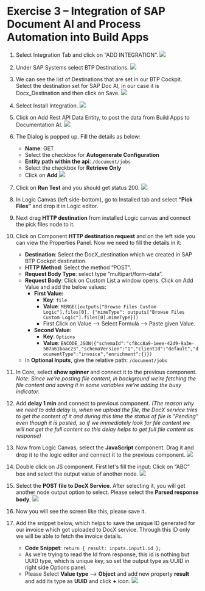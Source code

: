 # Exercise 3 – Integration of SAP Document AI and Process Automation into Build Apps

1.  Select Integration Tab and click on “ADD INTEGRATION”.
    ![](./Exercise%203.img/ex3.img01.jpg)

2.  Under SAP Systems select BTP Destinations.
    ![](./Exercise%203.img/ex3.img02.jpg)

3.  We can see the list of Destinations that are set in our BTP Cockpit. Select the destination set for SAP Doc AI, in our case it is Docx_Destination and then click on Save.
    ![](./Exercise%203.img/image_ex3.png)
    
5.  Select Install Integration.
    ![](./Exercise%203.img/ex3.img04.png)
    
7.  Click on Add Rest API Data Entity, to post the data from Build Apps to Documentation AI.
     ![](./Exercise%203.img/ex3.img05.jpg)
    
9.  The Dialog is popped up. Fill the details as below:
    *   **Name**: GET
    *   Select the checkbox for **Autogenerate Configuration**
    *   **Entity path within the api**: `/document/jobs`
    *   Select the checkbox for **Retrieve Only**
    *   Click on **Add**
    ![](./Exercise%203.img/image_ex3_2.jpg)

10.  Click on **Run Test** and you should get status 200.
    ![](./Exercise%203.img/ex3.img07.jpg)

12.  In Logic Canvas (left side-bottom), go to Installed tab and select **“Pick Files”** and drop it in Logic editor.

13.  Next drag **HTTP destination** from installed Logic canvas and connect the pick files node to it.

14. Click on Component **HTTP destination request** and on the left side you can view the Properties Panel. Now we need to fill the details in it:
    *   **Destination**: Select the DocX_destination which we created in SAP BTP Cockpit destination.
    *   **HTTP Method**: Select the method “POST”.
    *   **Request Body Type**: select type “multipart/form-data”.
    *   **Request Body**: Click on Custom List a window opens. Click on Add Value and add the below values:
        *   **First Value:**
            *   **Key**: `file`
            *   **Value**: `MERGE([outputs["Browse Files Custom Logic"].files[0], {"mimeType": outputs["Browse Files Custom Logic"].files[0].mimeType}])`
            *   First Click on Value --> Select Formula --> Paste given Value.
        *   **Second Value:**
            *   **Key**: `Options`
            *   **Value**: `ENCODE_JSON({"schemaId":"cf8cc8a9-1eee-42d9-9a3e-507a61baac23","schemaVersion":"1","clientId":"default","documentType":"invoice","enrichment":{}})`
    *   In **Optional Inputs**, give the relative path: `/document/jobs`

15. In Core, select **show spinner** and connect it to the previous component.
    *Note: Since we’re posting file content, in background we’re fetching the file content and saving it in some variables we’re adding the busy indicator.*

16. Add **delay 1 min** and connect to previous component.
    *(The reason why we need to add delay is, when we upload the file, the DocX service tries to get the content of it and during this time the status of file is ”Pending” even though it is posted, so if we immediately look for file content we will not get the full content so this delay helps to get full file content as response)*

17. Now from Logic Canvas, select the **JavaScript** component. Drag it and drop it to the logic editor and connect it to the previous component.
    ![](./Exercise%203.img/ex3.img08.jpg)

18. Double click on JS component. First let's fill the input: Click on “ABC” box and select the output value of another node.
    ![](./Exercise%203.img/ex3.img09.jpg)

19. Select the **POST file to DocX Service**. After selecting it, you will get another node output option to select. Please select the **Parsed response body**.
    ![](./Exercise%203.img/ex3.img10.png)

20. Now you will see the screen like this, please save it.

21. Add the snippet below, which helps to save the unique ID generated for our invoice which got uploaded to DocX service. Through this ID only we will be able to fetch the invoice details.
    *   **Code Snippet**:
        `return { result: inputs.input1.id };`
    *   As we’re trying to read the Id from response, this id is nothing but UUID type, which is unique key, so set the output type as UUID in right side Options panel.
    *   Please Select **Value type** --> **Object** and add new property **result** and add its type as **UUID** and click **+** icon.
    ![](./Exercise%203.img/ex3.img11.jpg)
